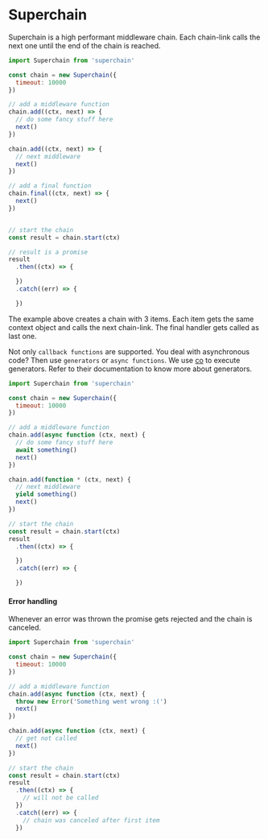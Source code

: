 # Superchain

Superchain is a high performant middleware chain. Each chain-link calls the next one until the end of the chain is reached.

```js
import Superchain from 'superchain'

const chain = new Superchain({
  timeout: 10000
})

// add a middleware function
chain.add((ctx, next) => {
  // do some fancy stuff here
  next()
})

chain.add((ctx, next) => {
  // next middleware
  next()
})

// add a final function
chain.final((ctx, next) => {
  next()
})


// start the chain
const result = chain.start(ctx)

// result is a promise
result
  .then((ctx) => {

  })
  .catch((err) => {

  })

```

The example above creates a chain with 3 items. Each item gets the same context object and calls the next chain-link. The final handler gets called as last one.

Not only `callback functions` are supported. You deal with asynchronous code? Then use `generators` or `async functions`. We use [co](https://www.npmjs.com/package/co) to execute generators.
Refer to their documentation to know more about generators.

```js
import Superchain from 'superchain'

const chain = new Superchain({
  timeout: 10000
})

// add a middleware function
chain.add(async function (ctx, next) {
  // do some fancy stuff here
  await something()
  next()
})

chain.add(function * (ctx, next) {
  // next middleware
  yield something()
  next()
})

// start the chain
const result = chain.start(ctx)
result
  .then((ctx) => {

  })
  .catch((err) => {

  })

```

#### Error handling

Whenever an error was thrown the promise gets rejected and the chain is canceled.

```js
import Superchain from 'superchain'

const chain = new Superchain({
  timeout: 10000
})

// add a middleware function
chain.add(async function (ctx, next) {
  throw new Error('Something went wrong :(')
  next()
})

chain.add(async function (ctx, next) {
  // get not called
  next()
})

// start the chain
const result = chain.start(ctx)
result
  .then((ctx) => {
    // will not be called
  })
  .catch((err) => {
    // chain was canceled after first item
  })

```
